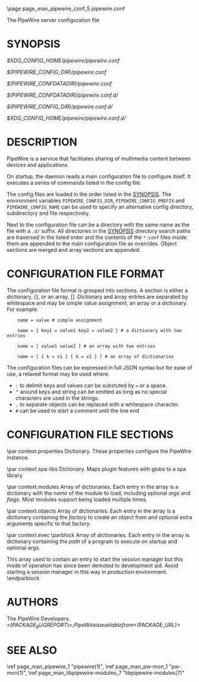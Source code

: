 \page page_man_pipewire_conf_5 pipewire.conf

The PipeWire server configuration file

# SYNOPSIS

*$XDG_CONFIG_HOME/pipewire/pipewire.conf*

*$(PIPEWIRE_CONFIG_DIR)/pipewire.conf*

*$(PIPEWIRE_CONFDATADIR)/pipewire.conf*

*$(PIPEWIRE_CONFDATADIR)/pipewire.conf.d/*

*$(PIPEWIRE_CONFIG_DIR)/pipewire.conf.d/*

*$XDG_CONFIG_HOME/pipewire/pipewire.conf.d/*

# DESCRIPTION

PipeWire is a service that facilitates sharing of multimedia content
between devices and applications.

On startup, the daemon reads a main configuration file to configure
itself. It executes a series of commands listed in the config file.

The config files are loaded in the order listed in the
[SYNOPSIS](#synopsis). The environment variables `PIPEWIRE_CONFIG_DIR`,
`PIPEWIRE_CONFIG_PREFIX` and `PIPEWIRE_CONFIG_NAME` can be used to
specify an alternative config directory, subdirectory and file
respectively.

Next to the configuration file can be a directory with the same name as
the file with a `.d/` suffix. All directories in the
[SYNOPSIS](#synopsis) directory search paths are traversed in the listed
order and the contents of the `*.conf` files inside them are appended to
the main configuration file as overrides. Object sections are merged and
array sections are appended.

# CONFIGURATION FILE FORMAT

The configuration file format is grouped into sections. A section is
either a dictionary, {}, or an array, \[\]. Dictionary and array entries
are separated by whitespace and may be simple value assignment, an array
or a dictionary. For example:
```
    name = value # simple assignment

    name = { key1 = value1 key2 = value2 } # a dictionary with two entries

    name = [ value1 value2 ] # an array with two entries

    name = [ { k = v1 } { k = v2 } ] # an array of dictionaries
```

The configuration files can be expressed in full JSON syntax but for
ease of use, a relaxed format may be used where:

- `:` to delimit keys and values can be substuted by `=` or a space.
- <tt>\"</tt> around keys and string can be omitted as long as no special
  characters are used in the strings.
- `,` to separate objects can be replaced with a whitespace character.
- `#` can be used to start a comment until the line end

# CONFIGURATION FILE SECTIONS

\par context.properties
Dictionary. These properties configure the PipeWire instance.

\par context.spa-libs
Dictionary. Maps plugin features with globs to a spa library.

\par context.modules
Array of dictionaries. Each entry in the array is a dictionary with the
*name* of the module to load, including optional *args* and *flags*.
Most modules support being loaded multiple times.

\par context.objects
Array of dictionaries. Each entry in the array is a dictionary
containing the *factory* to create an object from and optional extra
arguments specific to that factory.

\par context.exec
\parblock
Array of dictionaries. Each entry in the array is dictionary containing
the *path* of a program to execute on startup and optional *args*.

This array used to contain an entry to start the session manager but
this mode of operation has since been demoted to development aid. Avoid
starting a session manager in this way in production environment.
\endparblock

# AUTHORS

The PipeWire Developers <$(PACKAGE_BUGREPORT)>;
PipeWire is available from <$(PACKAGE_URL)>

# SEE ALSO

\ref page_man_pipewire_1 "pipewire(1)",
\ref page_man_pw-mon_1 "pw-mon(1)",
\ref page_man_libpipewire-modules_7 "libpipewire-modules(7)"
